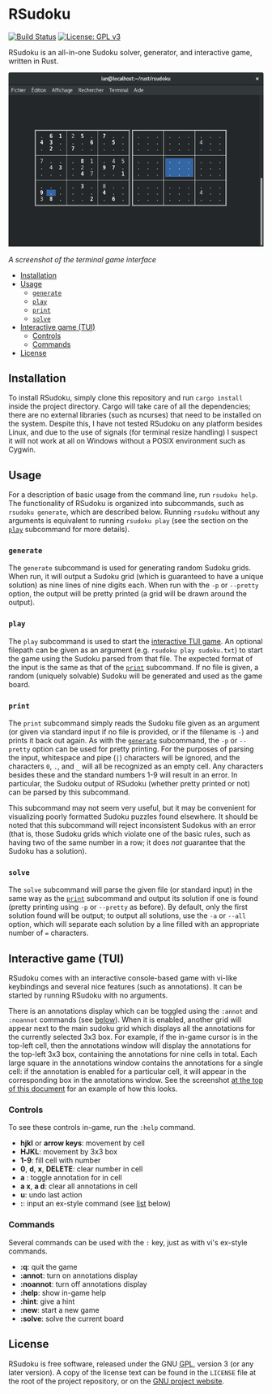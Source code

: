 # RSudoku <a name="top"></a>

[![Build Status](https://travis-ci.org/ianprime0509/rsudoku.svg?branch=master)](https://travis-ci.org/ianprime0509/rsudoku)
[![License: GPL v3](https://img.shields.io/badge/License-GPL%20v3-blue.svg)](https://www.gnu.org/licenses/gpl-3.0)

RSudoku is an all-in-one Sudoku solver, generator, and interactive
game, written in Rust.

![Screenshot of RSudoku main window](screenshot.png)

*A screenshot of the terminal game interface*

* [Installation](#installation)
* [Usage](#usage)
  * [`generate`](#generate)
  * [`play`](#play)
  * [`print`](#print)
  * [`solve`](#solve)
* [Interactive game (TUI)](#tui)
  * [Controls](#tui-controls)
  * [Commands](#tui-commands)
* [License](#license)

## Installation <a name="installation"></a>

To install RSudoku, simply clone this repository and run `cargo
install` inside the project directory. Cargo will take care of all the
dependencies; there are no external libraries (such as ncurses) that
need to be installed on the system. Despite this, I have not tested
RSudoku on any platform besides Linux, and due to the use of signals
(for terminal resize handling) I suspect it will not work at all on
Windows without a POSIX environment such as Cygwin.

## Usage <a name="usage"></a>

For a description of basic usage from the command line, run `rsudoku
help`. The functionality of RSudoku is organized into subcommands,
such as `rsudoku generate`, which are described below. Running
`rsudoku` without any arguments is equivalent to running `rsudoku
play` (see the section on the [`play`](#play) subcommand for more
details).

### `generate` <a name="generate"></a>

The `generate` subcommand is used for generating random Sudoku
grids. When run, it will output a Sudoku grid (which is guaranteed to
have a unique solution) as nine lines of nine digits each. When run
with the `-p` or `--pretty` option, the output will be pretty printed
(a grid will be drawn around the output).

### `play` <a name="play"></a>

The `play` subcommand is used to start the [interactive TUI
game](#tui). An optional filepath can be given as an argument
(e.g. `rsudoku play sudoku.txt`) to start the game using the Sudoku
parsed from that file. The expected format of the input is the same as
that of the [`print`](#print) subcommand. If no file is given, a
random (uniquely solvable) Sudoku will be generated and used as the
game board.

### `print` <a name="print"></a>

The `print` subcommand simply reads the Sudoku file given as an
argument (or given via standard input if no file is provided, or if
the filename is `-`) and prints it back out again. As with the
[`generate`](#generate) subcommand, the `-p` or `--pretty` option can
be used for pretty printing. For the purposes of parsing the input,
whitespace and pipe (`|`) characters will be ignored, and the
characters `0`, `.`, and `_` will all be recognized as an empty
cell. Any characters besides these and the standard numbers 1-9 will
result in an error. In particular, the Sudoku output of RSudoku
(whether pretty printed or not) can be parsed by this subcommand.

This subcommand may not seem very useful, but it may be convenient for
visualizing poorly formatted Sudoku puzzles found elsewhere. It should
be noted that this subcommand will reject inconsistent Sudokus with an
error (that is, those Sudoku grids which violate one of the basic
rules, such as having two of the same number in a row; it does *not*
guarantee that the Sudoku has a solution).

### `solve` <a name="solve"></a>

The `solve` subcommand will parse the given file (or standard input)
in the same way as the [`print`](#print) subcommand and output its
solution if one is found (pretty printing using `-p` or `--pretty` as
before). By default, only the first solution found will be output; to
output all solutions, use the `-a` or `--all` option, which will
separate each solution by a line filled with an appropriate number of
`=` characters.

## Interactive game (TUI) <a name="tui"></a>

RSudoku comes with an interactive console-based game with vi-like
keybindings and several nice features (such as annotations). It can be
started by running RSudoku with no arguments.

There is an annotations display which can be toggled using the
`:annot` and `:noannot` commands (see [below](#tui-commands)). When it
is enabled, another grid will appear next to the main sudoku grid
which displays all the annotations for the currently selected 3x3
box. For example, if the in-game cursor is in the top-left cell, then
the annotations window will display the annotations for the top-left
3x3 box, containing the annotations for nine cells in total. Each
large square in the annotations window contains the annotations for a
single cell: if the annotation is enabled for a particular cell, it
will appear in the corresponding box in the annotations window. See
the screenshot [at the top of this document](#top) for an example of
how this looks.

### Controls <a name="tui-controls"></a>

To see these controls in-game, run the `:help` command.

* **hjkl** or **arrow keys**: movement by cell
* **HJKL**: movement by 3x3 box
* **1-9**: fill cell with number
* **0**, **d**, **x**, **DELETE**: clear number in cell
* **a** *<number>*: toggle annotation for *<number>* in cell
* **a x**, **a d**: clear all annotations in cell
* **u**: undo last action
* **:**: input an ex-style command (see [list](#tui-commands) below)

### Commands <a name="tui-commands"></a>

Several commands can be used with the `:` key, just as with vi's
ex-style commands.

* **:q**: quit the game
* **:annot**: turn on annotations display
* **:noannot**: turn off annotations display
* **:help**: show in-game help
* **:hint**: give a hint
* **:new**: start a new game
* **:solve**: solve the current board

## License

RSudoku is free software, released under the GNU <abbr title="General
Public License">GPL</abbr>, version 3 (or any later version). A copy
of the license text can be found in the `LICENSE` file at the root of
the project repository, or on the [GNU project
website](http://www.gnu.org/licenses/).
